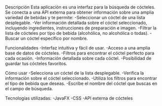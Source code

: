 Descripción
Esta aplicación es una interfaz para la búsqueda de cócteles. Se conecta a una API externa para obtener información sobre una amplia variedad de bebidas y te permite:
-Seleccionar un cóctel de una lista desplegable.
-Ver información detallada sobre el cóctel seleccionado, incluyendo ingredientes, instrucciones de preparación e imagen.
-Filtrar la lista de cócteles por tipo de bebida (alcohólica, no alcohólica o todas).
-Buscar un cóctel específico por nombre.

Funcionalidades
-Interfaz intuitiva y fácil de usar.
-Acceso a una amplia base de datos de cócteles.
-Filtros para encontrar el cóctel perfecto para cada ocasión.
-Información detallada sobre cada cóctel.
-Posibilidad de guardar tus cócteles favoritos.

Cómo usar
-Selecciona un cóctel de la lista desplegable.
-Verifica la información sobre el cóctel seleccionado.
-Utiliza los filtros para encontrar el tipo de bebida que deseas.
-Escribe el nombre del cóctel que buscas en el campo de búsqueda.

Tecnologías utilizadas:
-JavaFX
-CSS
-API externa de cócteles
